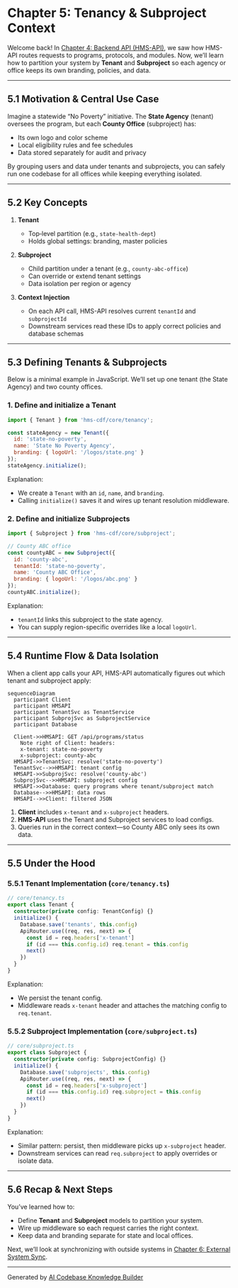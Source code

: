 # Chapter 5: Tenancy & Subproject Context

Welcome back! In [Chapter 4: Backend API (HMS-API)](04_backend_api__hms_api__.md), we saw how HMS-API routes requests to programs, protocols, and modules. Now, we’ll learn how to partition your system by **Tenant** and **Subproject** so each agency or office keeps its own branding, policies, and data.

---

## 5.1 Motivation & Central Use Case

Imagine a statewide “No Poverty” initiative. The **State Agency** (tenant) oversees the program, but each **County Office** (subproject) has:

- Its own logo and color scheme  
- Local eligibility rules and fee schedules  
- Data stored separately for audit and privacy  

By grouping users and data under tenants and subprojects, you can safely run one codebase for all offices while keeping everything isolated.

---

## 5.2 Key Concepts

1. **Tenant**  
   - Top‐level partition (e.g., `state-health-dept`)  
   - Holds global settings: branding, master policies  

2. **Subproject**  
   - Child partition under a tenant (e.g., `county-abc-office`)  
   - Can override or extend tenant settings  
   - Data isolation per region or agency  

3. **Context Injection**  
   - On each API call, HMS-API resolves current `tenantId` and `subprojectId`  
   - Downstream services read these IDs to apply correct policies and database schemas  

---

## 5.3 Defining Tenants & Subprojects

Below is a minimal example in JavaScript. We’ll set up one tenant (the State Agency) and two county offices.

### 1. Define and initialize a Tenant

```js
import { Tenant } from 'hms-cdf/core/tenancy';

const stateAgency = new Tenant({
  id: 'state-no-poverty',
  name: 'State No Poverty Agency',
  branding: { logoUrl: '/logos/state.png' }
});
stateAgency.initialize();
```
Explanation:  
- We create a `Tenant` with an `id`, `name`, and `branding`.  
- Calling `initialize()` saves it and wires up tenant resolution middleware.

### 2. Define and initialize Subprojects

```js
import { Subproject } from 'hms-cdf/core/subproject';

// County ABC office
const countyABC = new Subproject({
  id: 'county-abc',
  tenantId: 'state-no-poverty',
  name: 'County ABC Office',
  branding: { logoUrl: '/logos/abc.png' }
});
countyABC.initialize();
```
Explanation:  
- `tenantId` links this subproject to the state agency.  
- You can supply region-specific overrides like a local `logoUrl`.

---

## 5.4 Runtime Flow & Data Isolation

When a client app calls your API, HMS-API automatically figures out which tenant and subproject apply:

```mermaid
sequenceDiagram
  participant Client
  participant HMSAPI
  participant TenantSvc as TenantService
  participant SubprojSvc as SubprojectService
  participant Database

  Client->>HMSAPI: GET /api/programs/status  
    Note right of Client: headers:  
    x-tenant: state-no-poverty  
    x-subproject: county-abc
  HMSAPI->>TenantSvc: resolve('state-no-poverty')
  TenantSvc-->>HMSAPI: tenant config
  HMSAPI->>SubprojSvc: resolve('county-abc')
  SubprojSvc-->>HMSAPI: subproject config
  HMSAPI->>Database: query programs where tenant/subproject match
  Database-->>HMSAPI: data rows
  HMSAPI-->>Client: filtered JSON
```

1. **Client** includes `x-tenant` and `x-subproject` headers.  
2. **HMS-API** uses the Tenant and Subproject services to load configs.  
3. Queries run in the correct context—so County ABC only sees its own data.

---

## 5.5 Under the Hood

### 5.5.1 Tenant Implementation (`core/tenancy.ts`)

```ts
// core/tenancy.ts
export class Tenant {
  constructor(private config: TenantConfig) {}
  initialize() {
    Database.save('tenants', this.config)
    ApiRouter.use((req, res, next) => {
      const id = req.headers['x-tenant']
      if (id === this.config.id) req.tenant = this.config
      next()
    })
  }
}
```
Explanation:  
- We persist the tenant config.  
- Middleware reads `x-tenant` header and attaches the matching config to `req.tenant`.

### 5.5.2 Subproject Implementation (`core/subproject.ts`)

```ts
// core/subproject.ts
export class Subproject {
  constructor(private config: SubprojectConfig) {}
  initialize() {
    Database.save('subprojects', this.config)
    ApiRouter.use((req, res, next) => {
      const id = req.headers['x-subproject']
      if (id === this.config.id) req.subproject = this.config
      next()
    })
  }
}
```
Explanation:  
- Similar pattern: persist, then middleware picks up `x-subproject` header.  
- Downstream services can read `req.subproject` to apply overrides or isolate data.

---

## 5.6 Recap & Next Steps

You’ve learned how to:

- Define **Tenant** and **Subproject** models to partition your system.  
- Wire up middleware so each request carries the right context.  
- Keep data and branding separate for state and local offices.

Next, we’ll look at synchronizing with outside systems in [Chapter 6: External System Sync](06_external_system_sync_.md).

---

Generated by [AI Codebase Knowledge Builder](https://github.com/The-Pocket/Tutorial-Codebase-Knowledge)
